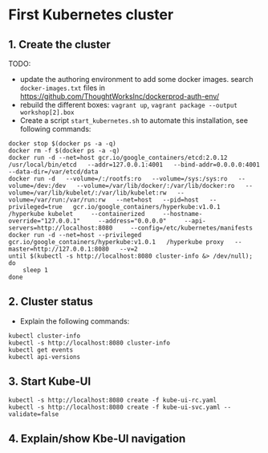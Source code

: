 # First Kubernetes cluster

## 1. Create the cluster


TODO:
- update the authoring environment to add some docker images. search `docker-images.txt` files in https://github.com/ThoughtWorksInc/dockerprod-auth-env/
- rebuild the different boxes: `vagrant up`, `vagrant package --output workshop[2].box`
- Create a script `start_kubernetes.sh` to automate this installation, see following commands:

```
docker stop $(docker ps -a -q)
docker rm -f $(docker ps -a -q)
docker run -d --net=host gcr.io/google_containers/etcd:2.0.12   /usr/local/bin/etcd   --addr=127.0.0.1:4001   --bind-addr=0.0.0.0:4001   --data-dir=/var/etcd/data
docker run -d   --volume=/:/rootfs:ro   --volume=/sys:/sys:ro   --volume=/dev:/dev   --volume=/var/lib/docker/:/var/lib/docker:ro   --volume=/var/lib/kubelet/:/var/lib/kubelet:rw   --volume=/var/run:/var/run:rw   --net=host   --pid=host   --privileged=true   gcr.io/google_containers/hyperkube:v1.0.1     /hyperkube kubelet     --containerized     --hostname-override="127.0.0.1"     --address="0.0.0.0"     --api-servers=http://localhost:8080     --config=/etc/kubernetes/manifests
docker run -d --net=host --privileged gcr.io/google_containers/hyperkube:v1.0.1   /hyperkube proxy   --master=http://127.0.0.1:8080   --v=2
until $(kubectl -s http://localhost:8080 cluster-info &> /dev/null); do
    sleep 1
done
```

## 2. Cluster status

* Explain the following commands:

```
kubectl cluster-info
kubectl -s http://localhost:8080 cluster-info
kubectl get events
kubectl api-versions
```

## 3. Start Kube-UI

```
kubectl -s http://localhost:8080 create -f kube-ui-rc.yaml
kubectl -s http://localhost:8080 create -f kube-ui-svc.yaml --validate=false
```
## 4. Explain/show Kbe-UI navigation
